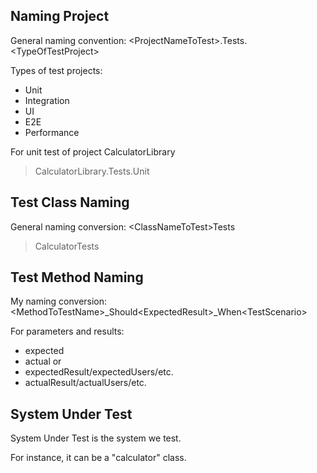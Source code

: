 ﻿## Naming Project

General naming convention:
\<ProjectNameToTest\>.Tests.\<TypeOfTestProject\>

Types of test projects:
+ Unit
+ Integration
+ UI
+ E2E
+ Performance

For unit test of project CalculatorLibrary
> CalculatorLibrary.Tests.Unit

## Test Class Naming

General naming conversion:
\<ClassNameToTest\>Tests
> CalculatorTests

## Test Method Naming

My naming conversion:
\<MethodToTestName\>_Should\<ExpectedResult\>_When\<TestScenario\>

For parameters and results:
- expected
- actual
or
- expectedResult/expectedUsers/etc.
- actualResult/actualUsers/etc.

## System Under Test

System Under Test is the system we test.

For instance, it can be a "calculator" class.